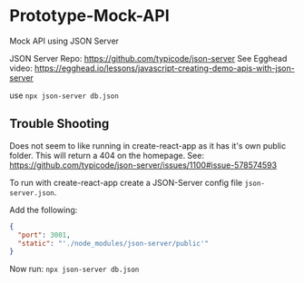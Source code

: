 # Prototype-Mock-API

Mock API using JSON Server

JSON Server Repo: https://github.com/typicode/json-server
See Egghead video: https://egghead.io/lessons/javascript-creating-demo-apis-with-json-server

use `npx json-server db.json`

## Trouble Shooting

Does not seem to like running in create-react-app as it has it's own public folder. This will return a 404 on the homepage.
See: https://github.com/typicode/json-server/issues/1100#issue-578574593

To run with create-react-app create a JSON-Server config file `json-server.json`.

Add the following:

```json
{
  "port": 3001,
  "static": "'./node_modules/json-server/public'"
}
```

Now run:
`npx json-server db.json`
